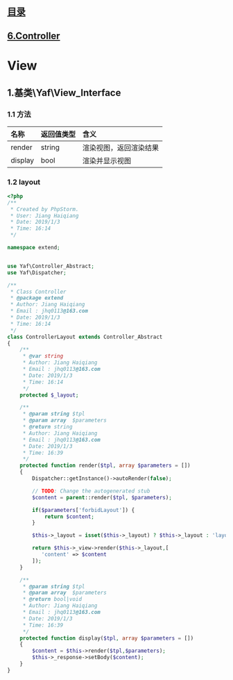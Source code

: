 ## [目录](https://github.com/jhq0113/yafr/blob/master/docs/index.md)

## [6.Controller](https://github.com/jhq0113/yafr/blob/master/docs/yaf/6.Controller.md)

# View

## 1.基类\Yaf\View_Interface

### 1.1 方法
|名称|返回值类型|含义|
|:--|:-------|:---|
|render|string|渲染视图，返回渲染结果|
|display|bool|渲染并显示视图|

### 1.2 layout
```php
<?php
/**
 * Created by PhpStorm.
 * User: Jiang Haiqiang
 * Date: 2019/1/3
 * Time: 16:14
 */

namespace extend;


use Yaf\Controller_Abstract;
use Yaf\Dispatcher;

/**
 * Class Controller
 * @package extend
 * Author: Jiang Haiqiang
 * Email : jhq0113@163.com
 * Date: 2019/1/3
 * Time: 16:14
 */
class ControllerLayout extends Controller_Abstract
{
    /**
     * @var string
     * Author: Jiang Haiqiang
     * Email : jhq0113@163.com
     * Date: 2019/1/3
     * Time: 16:14
     */
    protected $_layout;

    /**
     * @param string $tpl
     * @param array  $parameters
     * @return string
     * Author: Jiang Haiqiang
     * Email : jhq0113@163.com
     * Date: 2019/1/3
     * Time: 16:39
     */
    protected function render($tpl, array $parameters = [])
    {
        Dispatcher::getInstance()->autoRender(false);

        // TODO: Change the autogenerated stub
        $content = parent::render($tpl, $parameters);

        if($parameters['forbidLayout']) {
            return $content;
        }

        $this->_layout = isset($this->_layout) ? $this->_layout : 'layouts/main.phtml';

        return $this->_view->render($this->_layout,[
           'content' => $content
        ]);
    }

    /**
     * @param string $tpl
     * @param array  $parameters
     * @return bool|void
     * Author: Jiang Haiqiang
     * Email : jhq0113@163.com
     * Date: 2019/1/3
     * Time: 16:39
     */
    protected function display($tpl, array $parameters = [])
    {
        $content = $this->render($tpl,$parameters);
        $this->_response->setBody($content);
    }
}
```